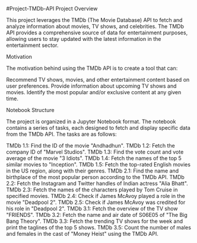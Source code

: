 #Project-TMDb-API
Project Overview
 
This project leverages the TMDb (The Movie Database) API to fetch and analyze information about movies, TV shows, and celebrities. The TMDb API provides a comprehensive source of data for entertainment purposes, allowing users to stay updated with the latest information in the entertainment sector.

Motivation


The motivation behind using the TMDb API is to create a tool that can:

Recommend TV shows, movies, and other entertainment content based on user preferences.
Provide information about upcoming TV shows and movies.
Identify the most popular and/or exclusive content at any given time.



Notebook Structure

The project is organized in a Jupyter Notebook format. The notebook contains a series of tasks, each designed to fetch and display specific data from the TMDb API. The tasks are as follows:

TMDb 1.1: Find the ID of the movie "Andhadhun".
TMDb 1.2: Fetch the company ID of "Marvel Studios".
TMDb 1.3: Find the vote count and vote average of the movie "3 Idiots".
TMDb 1.4: Fetch the names of the top 5 similar movies to "Inception".
TMDb 1.5: Fetch the top-rated English movies in the US region, along with their genres.
TMDb 2.1: Find the name and birthplace of the most popular person according to the TMDb API.
TMDb 2.2: Fetch the Instagram and Twitter handles of Indian actress "Alia Bhatt".
TMDb 2.3: Fetch the names of the characters played by Tom Cruise in specified movies.
TMDb 2.4: Check if James McAvoy played a role in the movie "Deadpool 2".
TMDb 2.5: Check if James McAvoy was credited for his role in "Deadpool 2".
TMDb 3.1: Fetch the overview of the TV show "FRIENDS".
TMDb 3.2: Fetch the name and air date of S06E05 of "The Big Bang Theory".
TMDb 3.3: Fetch the trending TV shows for the week and print the taglines of the top 5 shows.
TMDb 3.5: Count the number of males and females in the cast of "Money Heist" using the TMDb API.
